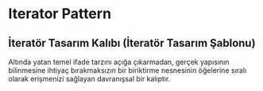 # Iterator Pattern
## İteratör Tasarım Kalıbı (İteratör Tasarım Şablonu)

Altında yatan temel ifade tarzını açığa çıkarmadan, gerçek yapısının bilinmesine ihtiyaç bırakmaksızın bir biriktirme nesnesinin öğelerine sıralı olarak erişmenizi sağlayan davranışsal bir kalıptır.